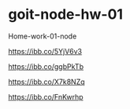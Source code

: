 # goit-node-hw-01

Home-work-01-node

https://ibb.co/5YjV6v3

https://ibb.co/ggbPkTb

https://ibb.co/X7k8NZq

https://ibb.co/FnKwrhp
